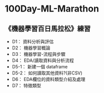 # 100Day-ML-Marathon
## 《機器學習百日馬拉松》練習
* D1： 資料分析與評估
* D2： 機器學習概論
* D3： 機器學習-流程與步驟
* D4： EDA/讀取資料與分析流程
* D5-1： 新建一個 dataframe
* D5-2： 如何讀取其他資料?(非CSV)
* D6： EDA欄位的資料類型介紹及處理
* D7： 特徵類型
